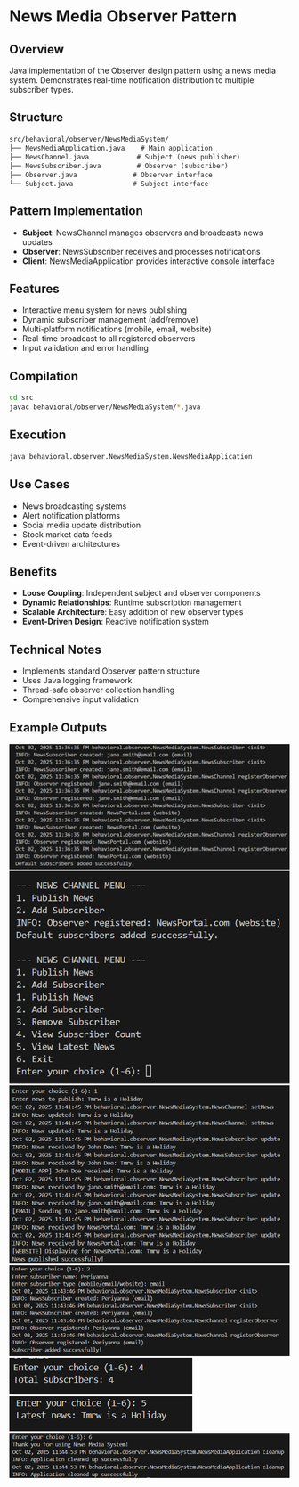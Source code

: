 ﻿# News Media Observer Pattern

## Overview
Java implementation of the Observer design pattern using a news media system. Demonstrates real-time notification distribution to multiple subscriber types.

## Structure
```
src/behavioral/observer/NewsMediaSystem/
├── NewsMediaApplication.java    # Main application
├── NewsChannel.java            # Subject (news publisher)
├── NewsSubscriber.java         # Observer (subscriber)
├── Observer.java              # Observer interface
└── Subject.java               # Subject interface
```

## Pattern Implementation
- **Subject**: NewsChannel manages observers and broadcasts news updates
- **Observer**: NewsSubscriber receives and processes notifications
- **Client**: NewsMediaApplication provides interactive console interface

## Features
- Interactive menu system for news publishing
- Dynamic subscriber management (add/remove)
- Multi-platform notifications (mobile, email, website)
- Real-time broadcast to all registered observers
- Input validation and error handling

## Compilation
```bash
cd src
javac behavioral/observer/NewsMediaSystem/*.java
```

## Execution
```bash
java behavioral.observer.NewsMediaSystem.NewsMediaApplication
```

## Use Cases
- News broadcasting systems
- Alert notification platforms
- Social media update distribution
- Stock market data feeds
- Event-driven architectures

## Benefits
- **Loose Coupling**: Independent subject and observer components
- **Dynamic Relationships**: Runtime subscription management
- **Scalable Architecture**: Easy addition of new observer types
- **Event-Driven Design**: Reactive notification system

## Technical Notes
- Implements standard Observer pattern structure
- Uses Java logging framework
- Thread-safe observer collection handling
- Comprehensive input validation

## Example Outputs
![Initial Init and Register](image.png)
![CLI UI](image-1.png)
![News Publish](image-2.png)
![Add Subscriber](image-3.png)
![Subscribers Count](image-4.png)
![Latest News](image-5.png)
![Exiting...](image-6.png)